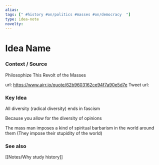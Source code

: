 ```yaml
---
alias: 
tags: [" #history #on/politics #masses #on/democracy  "]
type: idea-note
novelty: 
---
```

# Idea Name

### Context / Source
Philosophize This
Revolt of the Masses

url: https://www.airr.io/quote/62b9603162ce94f7a90e5d7e
Tweet url: 

### Key Idea

All diversity (radical diversity)
ends in fascism

Because you allow for the diversity of opinions

The mass man imposes a kind of spiritual barbarism in the world around them
(They impose their stupidity of the world)

### See also
[[Notes/Why study history]]